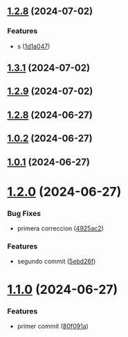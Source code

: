## [1.2.8](https://github.com/mmiglesias/Practica/compare/v1.3.1...v1.2.8) (2024-07-02)


### Features

* s ([1d1a047](https://github.com/mmiglesias/Practica/commit/1d1a04735ea84b756485f9cda2aec9a0e7e56233))



## [1.3.1](https://github.com/mmiglesias/Practica/compare/v1.3.0...v1.3.1) (2024-07-02)



## [1.2.9](https://github.com/mmiglesias/Practica/compare/v1.2.8...v1.2.9) (2024-07-02)



## [1.2.8](https://github.com/mmiglesias/Practica/compare/v1.0.2...v1.2.8) (2024-06-27)



## [1.0.2](https://github.com/mmiglesias/Practica/compare/v1.0.1...v1.0.2) (2024-06-27)



## [1.0.1](https://github.com/mmiglesias/Practica/compare/v1.2.0...v1.0.1) (2024-06-27)



# [1.2.0](https://github.com/mmiglesias/Practica/compare/v1.1.0...v1.2.0) (2024-06-27)


### Bug Fixes

* primera correccion ([4925ac2](https://github.com/mmiglesias/Practica/commit/4925ac277dd43be91cb4fdfad89cfba0524a3ba8))


### Features

* segundo commit ([5ebd26f](https://github.com/mmiglesias/Practica/commit/5ebd26fae44bc7974de429f973f8b4eafc4e8df5))



# [1.1.0](https://github.com/mmiglesias/Practica/compare/80f091a8c083135b4a2a1bc888f262d480285991...v1.1.0) (2024-06-27)


### Features

* primer commit ([80f091a](https://github.com/mmiglesias/Practica/commit/80f091a8c083135b4a2a1bc888f262d480285991))



